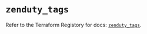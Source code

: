 # `zenduty_tags`

Refer to the Terraform Registory for docs: [`zenduty_tags`](https://www.terraform.io/docs/providers/zenduty/r/tags).
